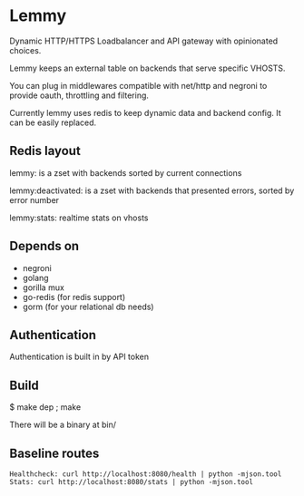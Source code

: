 # Lemmy

Dynamic HTTP/HTTPS Loadbalancer and API gateway with opinionated choices.

Lemmy keeps an external table on backends that serve specific VHOSTS.

You can plug in middlewares compatible with net/http and negroni to provide oauth, throttling and filtering.

Currently lemmy uses redis to keep dynamic data and backend config. It can be easily replaced.

## Redis layout

lemmy:<vhost> is a zset with backends sorted by current connections

lemmy:deactivated:<vhost> is a zset with backends that presented errors, sorted by error number

lemmy:stats:<vhost> realtime stats on vhosts


## Depends on

  - negroni
  - golang
  - gorilla mux
  - go-redis (for redis support)
  - gorm (for your relational db needs)

## Authentication

Authentication is built in by API token

## Build

$ make dep ; make

There will be a binary at bin/


## Baseline routes

	Healthcheck: curl http://localhost:8080/health | python -mjson.tool
	Stats: curl http://localhost:8080/stats | python -mjson.tool


